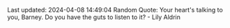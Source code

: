 Last updated: 2024-04-08 14:49:04
Random Quote: Your heart's talking to you, Barney. Do you have the guts to listen to it? - Lily Aldrin